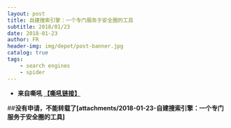 ```yaml
---
layout: post
title: 自建搜索引擎：一个专门服务于安全圈的工具
subtitle: 2018/01/23
date: 2018-01-23
author: FR
header-img: img/depot/post-banner.jpg
catalog: true
tags:
    - search engines
    - spider
---
```


- **来自嘶吼 [【嘶吼链接】](http://www.4hou.com/technology/9868.html)**

##**没有申请，不能转载了[attachments/2018-01-23-自建搜索引擎：一个专门服务于安全圈的工具]**